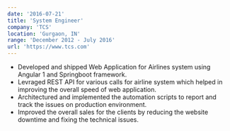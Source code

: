 ```yaml
---
date: '2016-07-21'
title: 'System Engineer'
company: 'TCS'
location: 'Gurgaon, IN'
range: 'December 2012 - July 2016'
url: 'https://www.tcs.com'
---
```


- Developed and shipped Web Application for Airlines system using Angular 1 and Springboot framework.
- Levraged REST API for various calls for airline system which helped in improving the overall speed of web application.
- Architectured and implemented the automation scripts to report and track the issues on production environment.
- Improved the overall sales for the clients by reducing the website downtime and fixing the technical issues.
